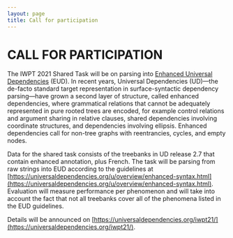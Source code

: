 ```yaml
---
layout: page
title: Call for participation
---
```


# CALL FOR PARTICIPATION

The IWPT 2021 Shared Task will be on parsing into [Enhanced Universal Dependencies](https://universaldependencies.org/u/overview/enhanced-syntax.html) (EUD).
In recent years, Universal Dependencies (UD)—the de-facto standard target
representation in surface-syntactic dependency parsing—have grown a second
layer of structure, called enhanced dependencies, where grammatical relations
that cannot be adequately represented in pure rooted trees are encoded, for
example control relations and argument sharing in relative clauses, shared
dependencies involving coordinate structures, and dependencies involving
ellipsis. Enhanced dependencies call for non-tree graphs with reentrancies,
cycles, and empty nodes.

Data for the shared task consists of the treebanks in UD release 2.7
that contain enhanced annotation, plus French.
The task will be parsing from raw strings into EUD
according to the guidelines at [https://universaldependencies.org/u/overview/enhanced-syntax.html](https://universaldependencies.org/u/overview/enhanced-syntax.html).
Evaluation will measure performance per phenomenon and will take into account
the fact that not all treebanks cover all of the phenomena listed in the EUD
guidelines.

Details will be announced on [https://universaldependencies.org/iwpt21/](https://universaldependencies.org/iwpt21/).
